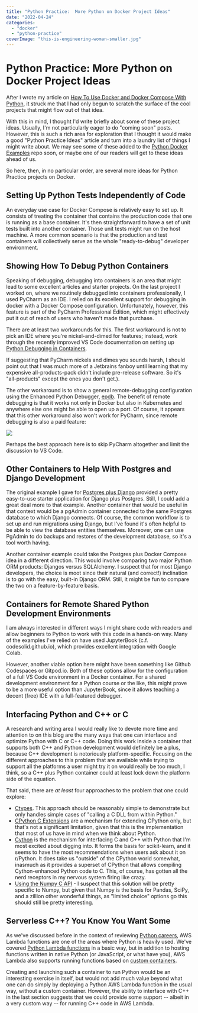 ```yaml
---
title: "Python Practice:  More Python on Docker Project Ideas"
date: "2022-04-24"
categories: 
  - "docker"
  - "python-practice"
coverImage: "this-is-engineering-woman-smaller.jpg"
---
```

# Python Practice:  More Python on Docker Project Ideas
After I wrote my article on [How To Use Docker and Docker Compose With Python](https://codesolid.com/how-to-use-docker-with-python/), it struck me that I had only begun to scratch the surface of the cool projects that might flow out of that idea.

With this in mind, I thought I'd write briefly about some of these project ideas. Usually, I'm not particularly eager to do "coming soon" posts. However, this is such a rich area for exploration that I thought it would make a good "Python Practice Ideas" article and turn into a laundry list of things I might write about. We may see some of these added to the [Python Docker Examples](https://github.com/CodeSolid/python-docker-examples) repo soon, or maybe one of our readers will get to these ideas ahead of us.

So here, then, in no particular order, are several more ideas for Python Practice projects on Docker.

## Setting Up Python Tests Independently of Code

An everyday use case for Docker Compose is relatively easy to set up. It consists of treating the container that contains the production code that one is running as a base container. It's then straightforward to have a set of unit tests built into another container. Those unit tests might run on the host machine. A more common scenario is that the production and test containers will collectively serve as the whole "ready-to-debug" developer environment.

## Showing How To Debug Python Containers

Speaking of debugging, debugging into containers is an area that might lead to some excellent articles and starter projects. On the last project I worked on, where we routinely debugged into containers professionally, I used PyCharm as an IDE. I relied on its excellent support for debugging in docker with a Docker Compose configuration. Unfortunately, however, this feature is part of the PyCharm Professional Edition, which might effectively put it out of reach of users who haven't made that purchase.

There are at least two workarounds for this. The first workaround is not to pick an IDE where you're nickel-and-dimed for features; instead, work through the recently improved VS Code documentation on setting up [Python Debugging in Containers](https://code.visualstudio.com/docs/containers/debug-python).

If suggesting that PyCharm nickels and dimes you sounds harsh, I should point out that I was much more of a Jetbrains fanboy until learning that my expensive all-products-pack didn't include pre-release software. So it's "all-products" except the ones you don't get.).

The other workaround is to show a general remote-debugging configuration using the Enhanced Python Debugger, [epdb](https://pypi.org/project/epdb/). The benefit of remote debugging is that it works not only in Docker but also in Kubernetes and anywhere else one might be able to open up a port. Of course, it appears that this other workaround also won't work for PyCharm, since remote debugging is also a paid feature:

![](/images/python-on-docker-practice-ideas/Remote_Debugging_with_PyCharm___PyCharm.jpg)

Perhaps the best approach here is to skip PyCharm altogether and limit the discussion to VS Code.

## Other Containers to Help With Postgres and Django Development

The original example I gave for [Postgres plus Django](https://codesolid.com/how-to-use-docker-with-python/#htoc-running-django-and-postgres-using-docker-compose) provided a pretty easy-to-use starter application for Django plus Postgres. Still, I could add a great deal more to that example. Another container that would be useful in that context would be a pgAdmin container connected to the same Postgres database to which Django connects. Of course, the common workflow is to set up and run migrations using Django, but I've found it's often helpful to be able to view the database entities themselves. Moreover, one can use PgAdmin to do backups and restores of the development database, so it's a tool worth having.

Another container example could take the Postgres plus Docker Compose idea in a different direction. This would involve comparing two major Python ORM products: Djangos versus SQLAlchemy. I suspect that for most Django developers, the choice is moot since their natural (and correct!) inclination is to go with the easy, built-in Django ORM. Still, it might be fun to compare the two on a feature-by-feature basis.

## Containers for Remote Shared Python Development Environments

I am always interested in different ways I might share code with readers and allow beginners to Python to work with this code in a hands-on way. Many of the examples I've relied on have used JupyterBook (c.f. codesolid.github.io), which provides excellent integration with Google Colab.

However, another viable option here might have been something like Github Codespaces or Gitpod.io. Both of these options allow for the configuration of a full VS Code environment in a Docker container. For a shared development environment for a Python course or the like, this might prove to be a more useful option than JupyterBook, since it allows teaching a decent (free) IDE with a full-featured debugger.

## Interfacing Python and C++ or C

A research and writing area I would really like to devote more time and attention to on this blog are the many ways that one can interface and optimize Python with C or C++ code. Doing this work inside a container that supports both C++ and Python development would definitely be a plus, because C++ development is notoriously platform-specific. Focusing on the different approaches to this problem that are available while trying to support all the platforms a user might try it on would really be too much, I think, so a C++ plus Python container could at least lock down the platform side of the equation.

That said, there are _at least_ four approaches to the problem that one could explore:

- [Ctypes](https://docs.python.org/3/library/ctypes.html). This approach should be reasonably simple to demonstrate but only handles simple cases of "calling a C DLL from within Python."
- [CPython C Extensions](https://docs.python.org/3/extending/extending.html) are a mechanism for extending CPython only, but that's not a significant limitation, given that this is the implementation that most of us have in mind when we think about Python.
- [Cython](https://cython.org/) is the mechanism for interfacing C and C++ with Python that I'm most excited about digging into. It forms the basis for scikit-learn, and it seems to have the most recommendations when users ask about it on r/Python. It does take us "outside" of the CPython world somewhat, inasmuch as it provides a superset of CPython that allows compiling Cython-enhanced Python code to C. This, of course, has gotten all the nerd receptors in my nervous system firing like crazy.
- [Using the Numpy C API](https://numpy.org/doc/stable/user/c-info.html) - I suspect that this solution will be pretty specific to Numpy, but given that Numpy is the basis for Pandas, SciPy, and a zillion other wonderful things, as "limited choice" options go this should still be pretty interesting.

## Serverless C++? You Know You Want Some

As we've discussed before in the context of reviewing [Python careers](https://codesolid.com/career-paths-for-python-programmers/), AWS Lambda functions are one of the areas where Python is heavily used. We've covered [Python Lambda functions](https://codesolid.com/python-and-aws-lambda-functions/) in a basic way, but in addition to hosting functions written in native Python (or JavaScript, or what have you), AWS Lambda also supports running functions based on [custom containers](https://docs.aws.amazon.com/lambda/latest/dg/images-create.html).

Creating and launching such a container to run Python would be an interesting exercise in itself, but would not add much value beyond what one can do simply by deploying a Python AWS Lambda function in the usual way, without a custom container. However, the ability to interface with C++ in the last section suggests that we could provide some support -- albeit in a very custom way -- for running C++ code in AWS Lambda.
